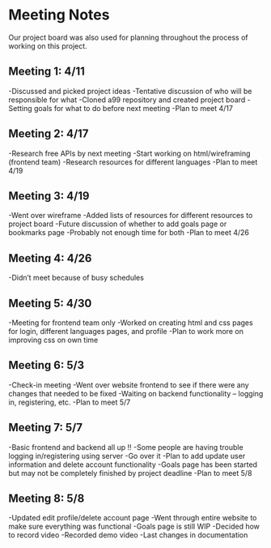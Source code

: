 # Meeting Notes

Our project board was also used for planning throughout the process of working on this project.

## Meeting 1: 4/11
-Discussed and picked project ideas
-Tentative discussion of who will be responsible for what
-Cloned a99 repository and created project board
-Setting goals for what to do before next meeting
-Plan to meet 4/17

## Meeting 2: 4/17
-Research free APIs by next meeting
-Start working on html/wireframing (frontend team)
-Research resources for different languages
-Plan to meet 4/19

## Meeting 3: 4/19
-Went over wireframe
-Added lists of resources for different resources to project board
-Future discussion of whether to add goals page or bookmarks page
    -Probably not enough time for both
-Plan to meet 4/26

## Meeting 4: 4/26
-Didn’t meet because of busy schedules

## Meeting 5: 4/30
-Meeting for frontend team only
-Worked on creating html and css pages for login, different languages pages, and profile
-Plan to work more on improving css on own time

## Meeting 6: 5/3
-Check-in meeting
-Went over website frontend to see if there were any changes that needed to be fixed
-Waiting on backend functionality – logging in, registering, etc.
-Plan to meet 5/7

## Meeting 7: 5/7
-Basic frontend and backend all up !!
-Some people are having trouble logging in/registering using server
    -Go over it
-Plan to add update user information and delete account functionality
-Goals page has been started but may not be completely finished by project deadline
-Plan to meet 5/8

## Meeting 8: 5/8
-Updated edit profile/delete account page
-Went through entire website to make sure everything was functional
    -Goals page is still WIP
-Decided how to record video
-Recorded demo video
-Last changes in documentation